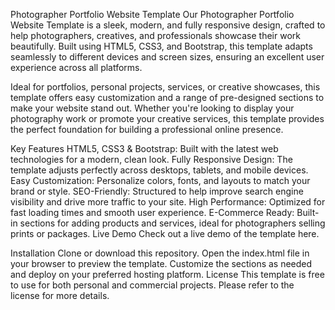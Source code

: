 Photographer Portfolio Website Template
Our Photographer Portfolio Website Template is a sleek, modern, and fully responsive design, crafted to help photographers, creatives, and professionals showcase their work beautifully. Built using HTML5, CSS3, and Bootstrap, this template adapts seamlessly to different devices and screen sizes, ensuring an excellent user experience across all platforms.

Ideal for portfolios, personal projects, services, or creative showcases, this template offers easy customization and a range of pre-designed sections to make your website stand out. Whether you're looking to display your photography work or promote your creative services, this template provides the perfect foundation for building a professional online presence.

Key Features
HTML5, CSS3 & Bootstrap: Built with the latest web technologies for a modern, clean look.
Fully Responsive Design: The template adjusts perfectly across desktops, tablets, and mobile devices.
Easy Customization: Personalize colors, fonts, and layouts to match your brand or style.
SEO-Friendly: Structured to help improve search engine visibility and drive more traffic to your site.
High Performance: Optimized for fast loading times and smooth user experience.
E-Commerce Ready: Built-in sections for adding products and services, ideal for photographers selling prints or packages.
Live Demo
Check out a live demo of the template here.

Installation
Clone or download this repository.
Open the index.html file in your browser to preview the template.
Customize the sections as needed and deploy on your preferred hosting platform.
License
This template is free to use for both personal and commercial projects. Please refer to the license for more details.
